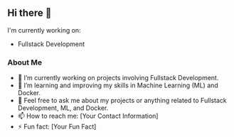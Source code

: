 ## Hi there 👋

I'm currently working on:
- Fullstack Development

### About Me
- 🔭 I’m currently working on projects involving Fullstack Development.
- 🌱 I’m learning and improving my skills in Machine Learning (ML) and Docker.
- 💬 Feel free to ask me about my projects or anything related to Fullstack Development, ML, and Docker.
- 📫 How to reach me: [Your Contact Information]
- ⚡ Fun fact: [Your Fun Fact]

